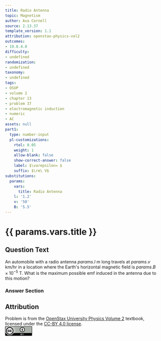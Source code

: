 ```yaml
---
title: Radio Antenna
topic: Magnetism
author: Ava Cornell
source: 2.13.37
template_version: 1.1
attribution: openstax-physics-vol2
outcomes:
- 19.8.4.0
difficulty:
- undefined
randomization:
- undefined
taxonomy:
- undefined
tags:
- OSUP
- volume 2
- chapter 13
- problem 37
- electromagnetic induction
- numeric
- AC
assets: null
part1:
  type: number-input
  pl-customizations:
    rtol: 0.05
    weight: 1
    allow-blank: false
    show-correct-answer: false
    label: $\varepsilon= $
    suffix: $\rm\ V$
substitutions:
  params:
    vars:
      title: Radio Antenna
    l: '1.2'
    v: '50'
    B: '5.5'
---
```

# {{ params.vars.title }}

## Question Text

An automobile with a radio antenna ${{params.l }}\textrm{ m}$ long travels at ${{params.v }}\textrm{ km/hr}$ in a location where the Earth's horizontal magnetic field is ${{params.B }} \times 10^{-5} \textrm{ T}$. What is the maximum possible emf induced in the antenna due to this motion?

### Answer Section

## Attribution

Problem is from the [OpenStax University Physics Volume 2](https://openstax.org/details/books/university-physics-volume-2) textbook, licensed under the [CC-BY 4.0 license](https://creativecommons.org/licenses/by/4.0/).<br>![Image representing the Creative Commons 4.0 BY license.](https://raw.githubusercontent.com/firasm/bits/master/by.png)